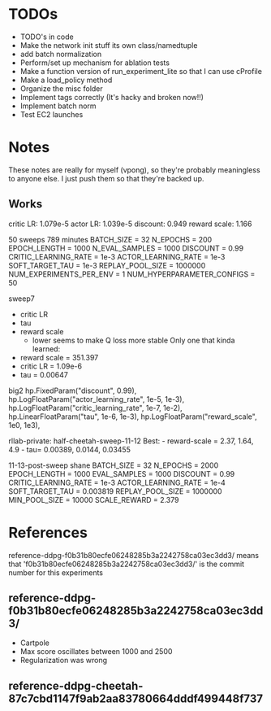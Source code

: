 # TODOs
 - TODO's in code
 - Make the network init stuff its own class/namedtuple
 - add batch normalization
 - Perform/set up mechanism for ablation tests
 - Make a function version of run_experiment_lite so that I can use cProfile
 - Make a load_policy method
 - Organize the misc folder
 - Implement tags correctly (It's hacky and broken now!!)
 - Implement batch norm
 - Test EC2 launches

# Notes
These notes are really for myself (vpong), so they're probably meaningless to anyone else.
I just push them so that they're backed up.

## Works

critic LR: 1.079e-5
actor LR: 1.039e-5
discount: 0.949
reward scale: 1.166

50 sweeps
789 minutes
BATCH_SIZE = 32
N_EPOCHS = 200
EPOCH_LENGTH = 1000
N_EVAL_SAMPLES = 1000
DISCOUNT = 0.99
CRITIC_LEARNING_RATE = 1e-3
ACTOR_LEARNING_RATE = 1e-3
SOFT_TARGET_TAU = 1e-3
REPLAY_POOL_SIZE = 1000000
NUM_EXPERIMENTS_PER_ENV = 1
NUM_HYPERPARAMETER_CONFIGS = 50


sweep7
 - critic LR
 - tau
 - reward scale
    - lower seems to make Q loss more stable
Only one that kinda learned:
 - reward scale = 351.397
 - critic LR = 1.09e-6
 - tau = 0.00647

big2
    hp.FixedParam("discount", 0.99),
    hp.LogFloatParam("actor_learning_rate", 1e-5, 1e-3),
    hp.LogFloatParam("critic_learning_rate", 1e-7, 1e-2),
    hp.LinearFloatParam("tau", 1e-6, 1e-3),
    hp.LogFloatParam("reward_scale", 1e0, 1e3),

rllab-private: half-cheetah-sweep-11-12
Best:
    - reward-scale = 2.37, 1.64, 4.9
    - tau= 0.00389, 0.0144, 0.03455


11-13-post-sweep shane
BATCH_SIZE = 32
N_EPOCHS = 2000
EPOCH_LENGTH = 1000
EVAL_SAMPLES = 1000
DISCOUNT = 0.99
CRITIC_LEARNING_RATE = 1e-3
ACTOR_LEARNING_RATE = 1e-4
SOFT_TARGET_TAU = 0.003819
REPLAY_POOL_SIZE = 1000000
MIN_POOL_SIZE = 10000
SCALE_REWARD = 2.379


# References
reference-ddpg-f0b31b80ecfe06248285b3a2242758ca03ec3dd3/ means that 'f0b31b80ecfe06248285b3a2242758ca03ec3dd3/' is the commit number for this experiments

## reference-ddpg-f0b31b80ecfe06248285b3a2242758ca03ec3dd3/
 - Cartpole
 - Max score oscillates between 1000 and 2500
 - Regularization was wrong

## reference-ddpg-cheetah-87c7cbd1147f9ab2aa83780664dddf499448f737

